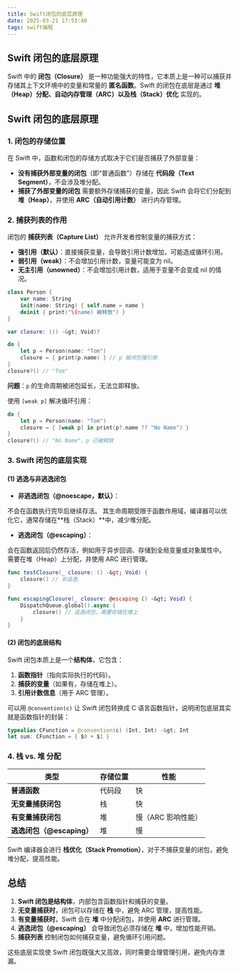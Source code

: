 ```yaml
---
title: Swift闭包的底层原理
date: 2025-03-21 17:53:40
tags: swift编程
---
```


## **Swift 闭包的底层原理**

Swift 中的 **闭包（Closure）** 是一种功能强大的特性，它本质上是一种可以捕获并存储其上下文环境中的变量和常量的 **匿名函数**。Swift 的闭包在底层是通过 **堆（Heap）分配、自动内存管理（ARC）以及栈（Stack）优化** 实现的。



## **Swift 闭包的底层原理**


### **1. 闭包的存储位置**


在 Swift 中，函数和闭包的存储方式取决于它们是否捕获了外部变量：

<!--more-->
- **没有捕获外部变量的闭包**（即“普通函数”）存储在 **代码段（Text Segment）**，不会涉及堆分配。
- **捕获了外部变量的闭包** 需要额外存储捕获的变量，因此 Swift 会将它们分配到 **堆（Heap）**，并使用 **ARC（自动引用计数）** 进行内存管理。

### **2. 捕获列表的作用**


闭包的 **捕获列表（Capture List）** 允许开发者控制变量的捕获方式：


- **强引用（默认）**：直接捕获变量，会导致引用计数增加，可能造成循环引用。
- **弱引用（weak）**：不会增加引用计数，变量可能变为 nil。
- **无主引用（unowned）**：不会增加引用计数，适用于变量不会变成 nil 的情况。

```swift
class Person {
    var name: String
    init(name: String) { self.name = name }
    deinit { print("\(name) 被释放") }
}

var closure: (() -&gt; Void)?

do {
    let p = Person(name: "Tom")
    closure = { print(p.name) } // p 被闭包强引用
}
closure?() // "Tom"
```


**问题**：`p` 的生命周期被闭包延长，无法立即释放。


使用 `[weak p]` 解决循环引用：


```swift
do {
    let p = Person(name: "Tom")
    closure = { [weak p] in print(p?.name ?? "No Name") }
}
closure?() // "No Name"，p 已被释放
```



### **3. Swift 闭包的底层实现**


#### **(1) 逃逸与非逃逸闭包**


- **非逃逸闭包（@noescape，默认）**：

不会在函数执行完毕后继续存活。
其生命周期受限于函数作用域，编译器可以优化它，通常存储在**栈（Stack）**中，减少堆分配。
- **逃逸闭包（@escaping）**：

会在函数返回后仍然存活，例如用于异步回调、存储到全局变量或对象属性中。
需要在堆（Heap）上分配，并使用 ARC 进行管理。

```swift
func testClosure(_ closure: () -&gt; Void) {
    closure() // 非逃逸
}

func escapingClosure(_ closure: @escaping () -&gt; Void) {
    DispatchQueue.global().async {
        closure() // 逃逸闭包，需要存储在堆上
    }
}
```


#### **(2) 闭包的底层结构**


Swift 闭包本质上是一个**结构体**，它包含：


1. **函数指针**（指向实际执行的代码）。
2. **捕获的变量**（如果有，存储在堆上）。
3. **引用计数信息**（用于 ARC 管理）。

可以用 `@convention(c)` 让 Swift 闭包转换成 C 语言函数指针，说明闭包底层其实就是函数指针的封装：


```swift
typealias CFunction = @convention(c) (Int, Int) -&gt; Int
let sum: CFunction = { $0 + $1 }
```



### **4. 栈 vs. 堆 分配**


| **类型** | **存储位置** | **性能** |
| ---- | ---- | ---- |
| **普通函数** | 代码段 | 快 |
| **无变量捕获闭包** | 栈 | 快 |
| **有变量捕获闭包** | 堆 | 慢（ARC 影响性能） |
| **逃逸闭包（@escaping）** | 堆 | 慢 |


Swift 编译器会进行 **栈优化（Stack Promotion）**，对于不捕获变量的闭包，避免堆分配，提高性能。



## **总结**


1. **Swift 闭包是结构体**，内部包含函数指针和捕获的变量。
2. **无变量捕获时**，闭包可以存储在 **栈** 中，避免 ARC 管理，提高性能。
3. **有变量捕获时**，Swift 会在 **堆** 中分配闭包，并使用 **ARC** 进行管理。
4. **逃逸闭包（@escaping）** 会导致闭包必须存储在 **堆** 中，增加性能开销。
5. **捕获列表** 控制闭包如何捕获变量，避免循环引用问题。

这些底层实现使 Swift 闭包既强大又高效，同时需要合理管理引用，避免内存泄漏。